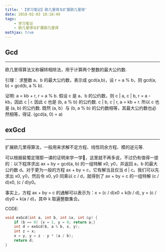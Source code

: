 ```yaml
---
title: '【学习笔记】欧几里得与扩展欧几里得'
date: 2018-02-03 18:18:49
tags:
    - 学习笔记
    - 欧几里得与扩展欧几里得
mathjax: true
---
```


## Gcd
---------------

欧几里得算法又称辗转相除法，用于计算两个整数的最大公约数.

引理：
    求整数 a、b 的最大公约数，表示成 gcd(a,b)，设 r = a % b，则 gcd(a, b) = gcd(b, a % b).

证明:
    a = kb + r, r = a % b.
    假设 c 是 a、b 的公约数，则 c | a, c | b, r = a - kb，因此 c | r.
    因此 c 也是 (b, a % b) 的公约数.
    c | b, c | r, a = kb + r.
    所以 c 也是 (a, b) 的公约数.
    既然 (a, b）与 (b, a % b) 的公约数相等，其最大公约数也必然相等，得证.
    (gcd(a, 0) = a)

## exGcd
---------

扩展欧几里得算法，一般用来求解不定方程、线性同余方程、模的逆元等.

可以根据裴蜀定理那一课的证明来学一学，这里就不再多说，不过仍有值得一提的：以下程序求出 ax + by = gcd(a, b) 的一组特解 x0, y0，并返回 a，b 的最大公约数 d。对于更为一般的方程 ax + by = c，它有解当且仅当 d | c。我们可以先求出 x0, y0，然后令 x0, y0 同乘以 c / d，就得到了 ax + by = c 的一组特解 (c / d)x0, (c / d)y0。

事实上，方程 ax + by = c 的通解可以表示为：x = (c / d)x0 + k(b / d), y = (c / d)y0 + k(a / d)，其中 k 取遍整数集合。

CODE:
``` c++
void exGcd(int a, int b, int &x, int &y) {
    if (b == 0) {x = 1, y = 0; return a;}
    int d = exGcd(b, a % b, x, y);
    int z = x;
    x = y, y = z - y * (a / b);
    return d;
}
```